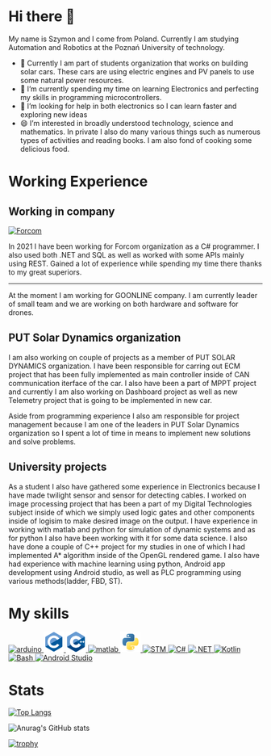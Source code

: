 


# Hi there 👋

My name is Szymon and I come from Poland. Currently I am studying Automation and Robotics at the Poznań University of technology.

- 🔭 Currently I am part of students organization that works on building solar cars. These cars are using electric engines and PV panels to use some natural power resources.
- 🌱 I’m currently spending my time on learning Electronics and perfecting my skills in programming microcontrollers.
- 🤔 I’m looking for help in both electronics so I can learn faster and exploring new ideas
- 😄 I’m interested in broadly understood technology, science and mathematics. In private I also do many various things such as numerous types of activities and reading books. I am also fond of cooking some delicious food.

# Working Experience 

## Working in company
<p align="left"> <a href="https://www.forcom.com.pl/pl/home/" target="_blank"> <img src="https://logos.gpcdn.pl/loga-firm/18797771/03000000-bb2f-3863-31e8-08d8e893f742_280x280.png" alt="Forcom" width="50" height="50"/> </a> </p>
In 2021 I have been working for Forcom organization as a C# programmer. I also used both .NET and SQL as well as worked with some APIs mainly using REST. Gained a lot of experience while spending my time there thanks to my great superiors.

---
At the moment I am working for GOONLINE company. I am currently leader of small team and we are working on both hardware and software for drones. 


## PUT Solar Dynamics organization
I am also working on couple of projects as a member of PUT SOLAR DYNAMICS organization. I have been responsible for carring out ECM project that has been fully implemented as main controller inside of CAN communication iterface of the car. I also have been a part of MPPT project and currently I am also working on Dashboard project as well as new Telemetry project that is going to be implemented in new car.

Aside from programming experience I also am responsible for project management because I am one of the leaders in PUT Solar Dynamics organization so I spent a lot of time in means to implement new solutions and solve problems. 

## University projects
As a student I also have gathered some experience in Electronics because I have made twilight sensor and sensor for detecting cables. I worked on image processing project that has been a part of my Digital Technologies subject inside of which we simply used logic gates and other components inside of logisim to make desired image on the output. I have experience in working with matlab and python for simulation of dynamic systems and as for python I also have been working with it for some data science. I also have done a couple of C++ project for my studies in one of which I had implemented A* algorithm inside of the OpenGL rendered game. I also have had experience with machine learning using python, Android app development using Android studio, as well as PLC programming using various methods(ladder, FBD, ST). 

# My skills

<p align="left"> <a href="https://www.arduino.cc/" target="_blank"> <img src="https://cdn.worldvectorlogo.com/logos/arduino-1.svg" alt="arduino" width="40" height="40"/> </a> <a href="https://www.cprogramming.com/" target="_blank"> <img src="https://raw.githubusercontent.com/devicons/devicon/master/icons/c/c-original.svg" alt="c" width="40" height="40"/> </a> <a href="https://www.w3schools.com/cpp/" target="_blank"> <img src="https://raw.githubusercontent.com/devicons/devicon/master/icons/cplusplus/cplusplus-original.svg" alt="cplusplus" width="40" height="40"/> </a> <a href="https://www.mathworks.com/" target="_blank"> <img src="https://upload.wikimedia.org/wikipedia/commons/2/21/Matlab_Logo.png" alt="matlab" width="40" height="40"/> </a> <a href="https://www.python.org" target="_blank"> <img src="https://raw.githubusercontent.com/devicons/devicon/master/icons/python/python-original.svg" alt="python" width="40" height="40"/> </a> <a href="https://www.raspberrypi.org" target="_blank"> </a> <a href="https://www.st.com/en/evaluation-tools/stm32-nucleo-boards.html" target="_blank"> <img src="https://upload.wikimedia.org/wikipedia/commons/d/dd/STMicroelectronics.png" alt="STM" width="40" height="40"/> </a> <a href="https://docs.microsoft.com/pl-pl/dotnet/csharp/" target="_blank"> <img src="https://upload.wikimedia.org/wikipedia/commons/thumb/0/0d/C_Sharp_wordmark.svg/240px-C_Sharp_wordmark.svg.png" alt="C#" width="40" height="40"/> </a> <a href="https://dotnet.microsoft.com/" target="_blank"> <img src="https://upload.wikimedia.org/wikipedia/commons/thumb/0/0e/Microsoft_.NET_logo.png/150px-Microsoft_.NET_logo.png" alt=".NET" width="40" height="40"/> </a> <a href="https://dotnet.microsoft.com/" target="_blank"> <img src="https://upload.wikimedia.org/wikipedia/commons/thumb/0/06/Kotlin_Icon.svg/768px-Kotlin_Icon.svg.png?20171012085709" alt="Kotlin" width="40" height="40"/> </a> 
<a href="https://dotnet.microsoft.com/" target="_blank"> <img src="https://upload.wikimedia.org/wikipedia/commons/thumb/4/4b/Bash_Logo_Colored.svg/1200px-Bash_Logo_Colored.svg.png" alt="Bash" width="40" height="40"/> </a>
<a href="https://dotnet.microsoft.com/" target="_blank"> <img src="https://static.wikia.nocookie.net/logopedia/images/d/db/Android_Studio_Icon_2021.svg/revision/latest/scale-to-width-down/200?cb=20210305211354" alt="Android Studio" width="40" height="40"/> </a>
</p>



# Stats

[![Top Langs](https://github-readme-stats.vercel.app/api/top-langs/?username=SzymKwiatkowski&theme=radical)](https://github.com/anuraghazra/github-readme-stats)

![Anurag's GitHub stats](https://github-readme-stats.vercel.app/api?username=SzymKwiatkowski&show_icons=true&theme=radical&hide=contribs)


[![trophy](https://github-profile-trophy.vercel.app/?username=sammorozov&title=Stars,Followers,Commits,Repositories,MultipleLang,PullRequest&theme=onedark)](https://github.com/ryo-ma/github-profile-trophy)

